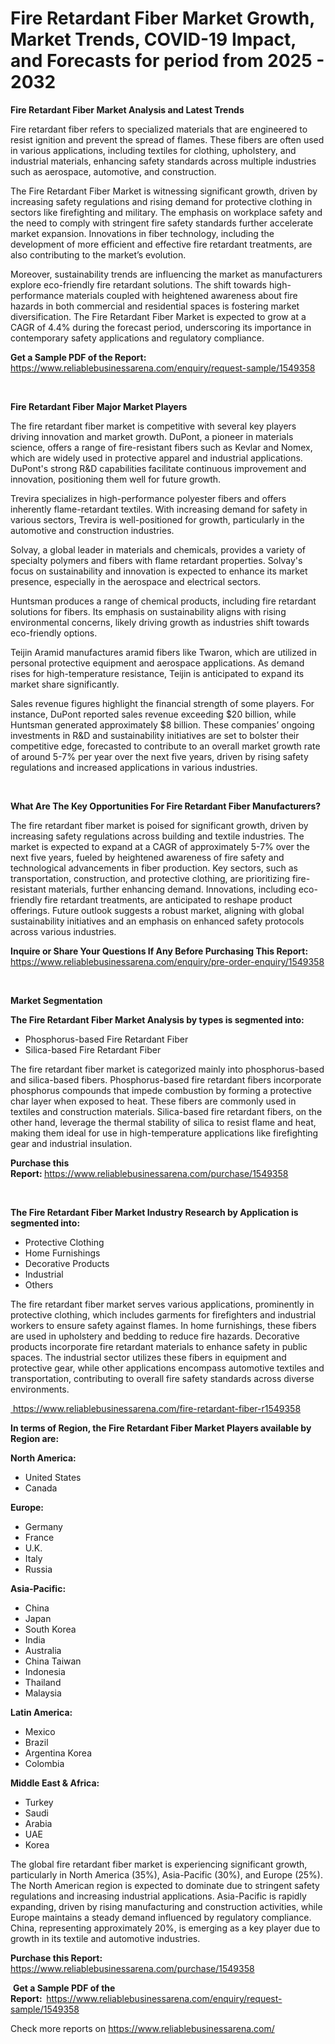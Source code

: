 <p><h1>Fire Retardant Fiber Market Growth, Market Trends, COVID-19 Impact, and Forecasts for period from 2025 - 2032</h1></p><p><strong>Fire Retardant Fiber Market Analysis and Latest Trends</strong></p>
<p><p>Fire retardant fiber refers to specialized materials that are engineered to resist ignition and prevent the spread of flames. These fibers are often used in various applications, including textiles for clothing, upholstery, and industrial materials, enhancing safety standards across multiple industries such as aerospace, automotive, and construction. </p><p>The Fire Retardant Fiber Market is witnessing significant growth, driven by increasing safety regulations and rising demand for protective clothing in sectors like firefighting and military. The emphasis on workplace safety and the need to comply with stringent fire safety standards further accelerate market expansion. Innovations in fiber technology, including the development of more efficient and effective fire retardant treatments, are also contributing to the market’s evolution. </p><p>Moreover, sustainability trends are influencing the market as manufacturers explore eco-friendly fire retardant solutions. The shift towards high-performance materials coupled with heightened awareness about fire hazards in both commercial and residential spaces is fostering market diversification. The Fire Retardant Fiber Market is expected to grow at a CAGR of 4.4% during the forecast period, underscoring its importance in contemporary safety applications and regulatory compliance.</p></p>
<p><strong>Get a Sample PDF of the Report:&nbsp;</strong> <a href="https://www.reliablebusinessarena.com/enquiry/request-sample/1549358?utm_campaign=2206&utm_medium=2&utm_source=Github&utm_content=ia&utm_term=01042025&utm_id=fire-retardant-fiber">https://www.reliablebusinessarena.com/enquiry/request-sample/1549358</a></p>
<p>&nbsp;</p>
<p><strong>Fire Retardant Fiber Major Market Players</strong></p>
<p><p>The fire retardant fiber market is competitive with several key players driving innovation and market growth. DuPont, a pioneer in materials science, offers a range of fire-resistant fibers such as Kevlar and Nomex, which are widely used in protective apparel and industrial applications. DuPont's strong R&D capabilities facilitate continuous improvement and innovation, positioning them well for future growth.</p><p>Trevira specializes in high-performance polyester fibers and offers inherently flame-retardant textiles. With increasing demand for safety in various sectors, Trevira is well-positioned for growth, particularly in the automotive and construction industries.</p><p>Solvay, a global leader in materials and chemicals, provides a variety of specialty polymers and fibers with flame retardant properties. Solvay's focus on sustainability and innovation is expected to enhance its market presence, especially in the aerospace and electrical sectors.</p><p>Huntsman produces a range of chemical products, including fire retardant solutions for fibers. Its emphasis on sustainability aligns with rising environmental concerns, likely driving growth as industries shift towards eco-friendly options.</p><p>Teijin Aramid manufactures aramid fibers like Twaron, which are utilized in personal protective equipment and aerospace applications. As demand rises for high-temperature resistance, Teijin is anticipated to expand its market share significantly.</p><p>Sales revenue figures highlight the financial strength of some players. For instance, DuPont reported sales revenue exceeding $20 billion, while Huntsman generated approximately $8 billion. These companies’ ongoing investments in R&D and sustainability initiatives are set to bolster their competitive edge, forecasted to contribute to an overall market growth rate of around 5-7% per year over the next five years, driven by rising safety regulations and increased applications in various industries.</p></p>
<p>&nbsp;</p>
<p><strong>What Are The Key Opportunities For Fire Retardant Fiber Manufacturers?</strong></p>
<p><p>The fire retardant fiber market is poised for significant growth, driven by increasing safety regulations across building and textile industries. The market is expected to expand at a CAGR of approximately 5-7% over the next five years, fueled by heightened awareness of fire safety and technological advancements in fiber production. Key sectors, such as transportation, construction, and protective clothing, are prioritizing fire-resistant materials, further enhancing demand. Innovations, including eco-friendly fire retardant treatments, are anticipated to reshape product offerings. Future outlook suggests a robust market, aligning with global sustainability initiatives and an emphasis on enhanced safety protocols across various industries.</p></p>
<p><strong>Inquire or Share Your Questions If Any Before Purchasing This Report:</strong> <a href="https://www.reliablebusinessarena.com/enquiry/pre-order-enquiry/1549358?utm_campaign=2206&utm_medium=2&utm_source=Github&utm_content=ia&utm_term=01042025&utm_id=fire-retardant-fiber">https://www.reliablebusinessarena.com/enquiry/pre-order-enquiry/1549358</a></p>
<p>&nbsp;</p>
<p><strong>Market Segmentation</strong></p>
<p><strong>The Fire Retardant Fiber Market Analysis by types is segmented into:</strong></p>
<p><ul><li>Phosphorus-based Fire Retardant Fiber</li><li>Silica-based Fire Retardant Fiber</li></ul></p>
<p><p>The fire retardant fiber market is categorized mainly into phosphorus-based and silica-based fibers. Phosphorus-based fire retardant fibers incorporate phosphorus compounds that impede combustion by forming a protective char layer when exposed to heat. These fibers are commonly used in textiles and construction materials. Silica-based fire retardant fibers, on the other hand, leverage the thermal stability of silica to resist flame and heat, making them ideal for use in high-temperature applications like firefighting gear and industrial insulation.</p></p>
<p><strong>Purchase this Report:&nbsp;</strong><a href="https://www.reliablebusinessarena.com/purchase/1549358?utm_campaign=2206&utm_medium=2&utm_source=Github&utm_content=ia&utm_term=01042025&utm_id=fire-retardant-fiber">https://www.reliablebusinessarena.com/purchase/1549358</a></p>
<p>&nbsp;</p>
<p><strong>The Fire Retardant Fiber Market Industry Research by Application is segmented into:</strong></p>
<p><ul><li>Protective Clothing</li><li>Home Furnishings</li><li>Decorative Products</li><li>Industrial</li><li>Others</li></ul></p>
<p><p>The fire retardant fiber market serves various applications, prominently in protective clothing, which includes garments for firefighters and industrial workers to ensure safety against flames. In home furnishings, these fibers are used in upholstery and bedding to reduce fire hazards. Decorative products incorporate fire retardant materials to enhance safety in public spaces. The industrial sector utilizes these fibers in equipment and protective gear, while other applications encompass automotive textiles and transportation, contributing to overall fire safety standards across diverse environments.</p></p>
<p><a href="https://www.reliablebusinessarena.com/fire-retardant-fiber-r1549358?utm_campaign=2206&utm_medium=2&utm_source=Github&utm_content=ia&utm_term=01042025&utm_id=fire-retardant-fiber">&nbsp;https://www.reliablebusinessarena.com/fire-retardant-fiber-r1549358</a></p>
<p><strong>In terms of Region, the Fire Retardant Fiber Market Players available by Region are:</strong></p>
<p>
    <p> <strong> North America: </strong>
        <ul>
            <li>United States</li>
            <li>Canada</li>
        </ul>
        </p> 
    <p> <strong> Europe: </strong>
        <ul>
            <li>Germany</li>
            <li>France</li>
            <li>U.K.</li>
            <li>Italy</li>
            <li>Russia</li>
        </ul>
        </p> 
    <p> <strong> Asia-Pacific: </strong>
        <ul>
            <li>China</li>
            <li>Japan</li>
            <li>South Korea</li>
            <li>India</li>
            <li>Australia</li>
            <li>China Taiwan</li>
            <li>Indonesia</li>
            <li>Thailand</li>
            <li>Malaysia</li>
        </ul>
        </p> 
    <p> <strong> Latin America: </strong>
        <ul>
            <li>Mexico</li>
            <li>Brazil</li>
            <li>Argentina Korea</li>
            <li>Colombia</li>
        </ul>
        </p> 
    <p> <strong> Middle East & Africa: </strong>
        <ul>
            <li>Turkey</li>
            <li>Saudi</li>
            <li>Arabia</li>
            <li>UAE</li>
            <li>Korea</li>
        </ul>
    </p>
    </p>
<p><p>The global fire retardant fiber market is experiencing significant growth, particularly in North America (35%), Asia-Pacific (30%), and Europe (25%). The North American region is expected to dominate due to stringent safety regulations and increasing industrial applications. Asia-Pacific is rapidly expanding, driven by rising manufacturing and construction activities, while Europe maintains a steady demand influenced by regulatory compliance. China, representing approximately 20%, is emerging as a key player due to growth in its textile and automotive industries.</p></p>
<p><strong>Purchase this Report: </strong><a href="https://www.reliablebusinessarena.com/purchase/1549358?utm_campaign=2206&utm_medium=2&utm_source=Github&utm_content=ia&utm_term=01042025&utm_id=fire-retardant-fiber">https://www.reliablebusinessarena.com/purchase/1549358</a></p>
<p>&nbsp;<strong>Get a Sample PDF of the Report:&nbsp;&nbsp;</strong><a href="https://www.reliablebusinessarena.com/enquiry/request-sample/1549358?utm_campaign=2206&utm_medium=2&utm_source=Github&utm_content=ia&utm_term=01042025&utm_id=fire-retardant-fiber">https://www.reliablebusinessarena.com/enquiry/request-sample/1549358</a></p>
<p><strong></strong></p>
<p>Check more reports on <a href="https://www.reliablebusinessarena.com/?utm_campaign=2206&utm_medium=2&utm_source=Github&utm_content=ia&utm_term=01042025&utm_id=fire-retardant-fiber">https://www.reliablebusinessarena.com/</a></p>